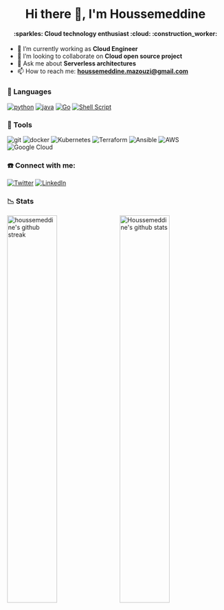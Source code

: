 <div align="center">
<h1 align="center"> Hi there 👋, I'm Houssemeddine </h1>
<h4 align="center"> :sparkles: Cloud technology enthusiast :cloud: :construction_worker: </h4>
</div>


- 🔭 I’m currently working as **Cloud Engineer**
- 👯 I’m looking to collaborate on **Cloud open source project**
- 💬 Ask me about **Serverless architectures**
- 📫 How to reach me: **houssemeddine.mazouzi@gmail.com**


### :page_with_curl: Languages
[![python](https://img.shields.io/badge/Python-FFD43B?style=for-the-badge&logo=python&logoColor=darkgreen)](https://google.github.io/styleguide/pyguide.html)
[![java](https://img.shields.io/badge/Java-ED8B00?style=for-the-badge&logo=java&logoColor=white)](https://google.github.io/styleguide/javaguide.html)
[![Go](https://img.shields.io/badge/go-%2300ADD8.svg?style=for-the-badge&logo=go&logoColor=white)](https://go.dev/doc/effective_go)
[![Shell Script](https://img.shields.io/badge/shell_script-%23121011.svg?style=for-the-badge&logo=gnu-bash&logoColor=white)](https://google.github.io/styleguide/shellguide.html)


### :wrench: Tools
![git](https://img.shields.io/badge/GIT-E44C30?style=for-the-badge&logo=git&logoColor=white)
![docker](https://img.shields.io/badge/Docker-2CA5E0?style=for-the-badge&logo=docker&logoColor=white)
![Kubernetes](https://img.shields.io/badge/kubernetes-%23326ce5.svg?style=for-the-badge&logo=kubernetes&logoColor=white)
![Terraform](https://img.shields.io/badge/terraform-%235835CC.svg?style=for-the-badge&logo=terraform&logoColor=white)
![Ansible](https://img.shields.io/badge/ansible-%231A1918.svg?style=for-the-badge&logo=ansible&logoColor=white)
![AWS](https://img.shields.io/badge/AWS-%23FF9900.svg?style=for-the-badge&logo=amazon-aws&logoColor=white)
![Google Cloud](https://img.shields.io/badge/GoogleCloud-%234285F4.svg?style=for-the-badge&logo=google-cloud&logoColor=white)


### :phone: Connect with me:

[![Twitter](https://img.shields.io/badge/Twitter-1DA1F2?style=for-the-badge&logo=twitter&logoColor=white)](https://twitter.com/hemazouzi)
[![LinkedIn](https://img.shields.io/badge/LinkedIn-0077B5?style=for-the-badge&logo=linkedin&logoColor=white)](https://www.linkedin.com/in/houssemeddine-mazouzi-me/)


### :chart_with_downwards_trend: Stats
<img src="https://github-readme-streak-stats.herokuapp.com/?user=hemazouzi&theme=tokyonight&hide_border=true" alt="houssemeddine's github streak" width="48%" >

<img src="https://github-readme-stats.vercel.app/api?username=hemazouzi&count_private=true&show_icons=true&theme=github_dark" alt="Houssemeddine's github stats" width="48%" align="right" >
